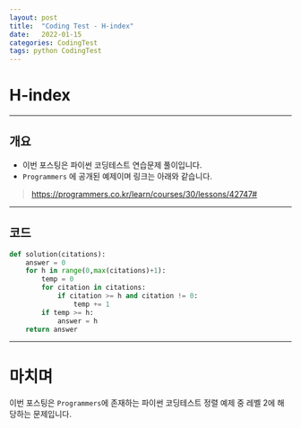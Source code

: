 ```yaml
---
layout: post
title:  "Coding Test - H-index"
date:   2022-01-15
categories: CodingTest
tags: python CodingTest
---
```

# H-index
---

## 개요

* 이번 포스팅은 파이썬 코딩테스트 연습문제 풀이입니다.
* `Programmers` 에 공개된 예제이며 링크는 아래와 같습니다.

> <https://programmers.co.kr/learn/courses/30/lessons/42747#>
    
---
    
## 코드

```python
def solution(citations):
    answer = 0
    for h in range(0,max(citations)+1):
        temp = 0
        for citation in citations:
            if citation >= h and citation != 0:
                temp += 1
        if temp >= h:
            answer = h
    return answer
```

---
# 마치며
이번 포스팅은 `Programmers`에 존재하는 파이썬 코딩테스트 정렬 예제 중 레벨 2에 해당하는 문제입니다. 